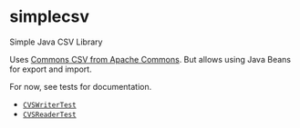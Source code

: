 # simplecsv
Simple Java CSV Library

Uses [Commons CSV from Apache Commons][1]. But allows using Java Beans for export and import.

For now, see tests for documentation.

* [`CVSWriterTest`](simplecsv-core/src/test/java/me/landmesser/simplecsv/CSVWriterTest.java)
* [`CVSReaderTest`](simplecsv-core/src/test/java/me/landmesser/simplecsv/CSVReaderTest.java)

[1]: https://commons.apache.org/proper/commons-csv/
